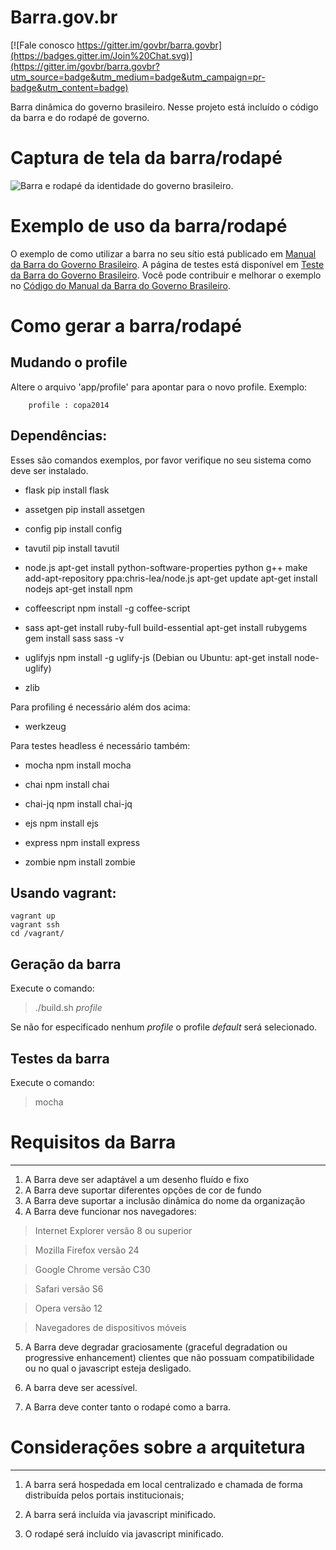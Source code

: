 # Barra.gov.br

[![Fale conosco https://gitter.im/govbr/barra.govbr](https://badges.gitter.im/Join%20Chat.svg)](https://gitter.im/govbr/barra.govbr?utm_source=badge&utm_medium=badge&utm_campaign=pr-badge&utm_content=badge)

Barra dinâmica do governo brasileiro. Nesse projeto está incluído o código da barra e do rodapé de governo.


# Captura de tela da barra/rodapé

![Barra e rodapé da identidade do governo brasileiro.](/doc/barra-printscreen.png)

# Exemplo de uso da barra/rodapé

O exemplo de como utilizar a barra no seu sítio está publicado em [Manual da Barra do Governo Brasileiro](http://barra.governoeletronico.gov.br/).
A página de testes está disponível em [Teste da Barra do Governo Brasileiro](http://barra.governoeletronico.gov.br/teste/).
Você pode contribuir e melhorar o exemplo no [Código do Manual da Barra do Governo Brasileiro](http://github.com/govbr/brasil.gov.manualbarra/).

# Como gerar a barra/rodapé

## Mudando o profile

Altere o arquivo 'app/profile' para apontar para o novo profile. Exemplo:

		profile : copa2014

## Dependências:

Esses são comandos exemplos, por favor verifique no seu sistema como deve ser instalado.

 * flask
		pip install flask
 * assetgen
		pip install assetgen
 * config
		pip install config
 * tavutil
		pip install tavutil

 * node.js
		apt-get install python-software-properties python g++ make
		add-apt-repository ppa:chris-lea/node.js
		apt-get update
		apt-get install nodejs
		apt-get install npm

 * coffeescript 
		npm install -g coffee-script

 * sass
		apt-get install ruby-full build-essential
		apt-get install rubygems
		gem install sass
		sass -v

 * uglifyjs
		npm install -g uglify-js
		(Debian ou Ubuntu: apt-get install node-uglify)
 * zlib


Para profiling é necessário além dos acima:

 * werkzeug

Para testes headless é necessário também:

 * mocha
		npm install mocha

 * chai
		npm install chai

 * chai-jq
		npm install chai-jq

 * ejs
		npm install ejs

 * express
		npm install express

 * zombie
		npm install zombie

## Usando vagrant:

```
vagrant up
vagrant ssh
cd /vagrant/
```
 
## Geração da barra

Execute o comando:

>    ./build.sh _profile_

Se não for especificado nenhum _profile_ o profile _default_ será selecionado.

## Testes da barra

Execute o comando:

>    mocha 

# Requisitos da Barra
----

1. A Barra deve ser adaptável a um desenho fluído e fixo
2. A Barra deve suportar diferentes opções de cor de fundo
3. A Barra deve suportar a inclusão dinâmica do nome da organização
4. A Barra deve funcionar nos navegadores: 

>Internet Explorer versão 8 ou superior

>Mozilla Firefox versão 24

>Google Chrome versão C30
	
>Safari versão S6

>Opera versão 12

>Navegadores de dispositivos móveis

5. A Barra deve degradar graciosamente (graceful degradation ou progressive enhancement) clientes que não possuam compatibilidade ou no qual o javascript esteja desligado.

6. A barra deve ser acessível.

7. A Barra deve conter tanto o rodapé como a barra.

# Considerações sobre a arquitetura
-----

1. A barra será hospedada em local centralizado e chamada de forma distribuída pelos portais institucionais;

2. A barra será incluída via javascript minificado.

3. O rodapé será incluído via javascript minificado.


